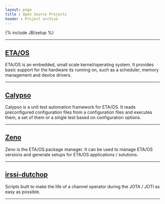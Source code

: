 ```yaml
---
layout: page
title : Open Source Projects
header : Project archive
---
```

{% include JB/setup %}

<hr />

<h2><a href="http://etaos.bietje.net">ETA/OS</a></h2>
<p>ETA/OS is an embedded, small scale kernel/operating system. It provides basic
support for the hardware its running on, such as a scheduler, memory management
and device drivers.</p>
<hr />

<h2><a href="http://etaos.bietje.net/calypso">Calypso</a></h2>
<p>Calypso is a unit test automation framework for ETA/OS. It reads
preconfigured configuration files from a configuration files and executes them,
a set of them or a single test based on configuration options.</p>
<hr />

<h2><a href="http://etaos/bietje.net/zeno">Zeno</a></h2>
<p>Zeno is the ETA/OS package manager. It can be used to manage ETA/OS versions
and generate setups for ETA/OS applications / solutions.</p>
<hr />


<h2><a href="https://git.bietje.net/bietje/irssi-dutchop">irssi-dutchop</a></h2>
<p>Scripts built to make the life of a channel operator during the JOTA / JOTI
as easy as possible.</p>
<hr />


